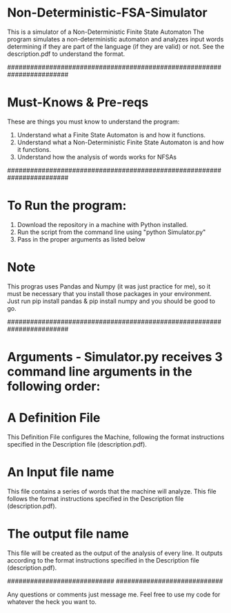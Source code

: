 # Non-Deterministic-FSA-Simulator
This is a simulator of a Non-Deterministic Finite State Automaton
The program simulates a non-deterministic automaton and analyzes input words determining if they are part of the language (if they are valid) or not.
See the description.pdf to understand the format.

########################################################################
# Must-Knows & Pre-reqs
These are things you must know to understand the program:
1. Understand what a Finite State Automaton is and how it functions.
2. Understand what a Non-Deterministic Finite State Automaton is and how it functions.
3. Understand how the analysis of words works for NFSAs

########################################################################
# To Run the program:
1. Download the repository in a machine with Python installed.
2. Run the script from the command line using "python Simulator.py"
3. Pass in the proper arguments as listed below

# Note
This progras uses Pandas and Numpy (it was just practice for me), so it must be necessary that you install those packages in your environment.
Just run pip install pandas & pip install numpy and you should be good to go.

########################################################################
# Arguments - Simulator.py receives 3 command line arguments in the following order:
# A Definition File

This Definition File configures the Machine, following the format instructions specified in the Description file (description.pdf).
# An Input file name

This file contains a series of words that the machine will analyze. This file follows the format instructions specified in the Description file (description.pdf).
# The output file name 

This file will be created as the output of the analysis of every line. It outputs according to the format instructions specified in the Description file (description.pdf).

############################
############################

Any questions or comments just message me. Feel free to use my code for whatever the heck you want to.
